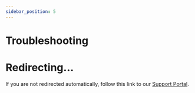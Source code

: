 ```yaml
---
sidebar_position: 5
---
```


# Troubleshooting


<head>
  <meta httpEquiv="refresh" content="0; url=https://support.sourceful.energy/" />
</head>

# Redirecting...

If you are not redirected automatically, follow this link to our [Support Portal](https://support.sourceful.energy).
